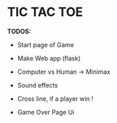 # TIC TAC TOE





**TODOS:**

- Start page of Game

- Make Web app (flask)

- Computer vs Human -> Minimax

- Sound effects

- Cross line, if a player win !

- Game Over Page Ui